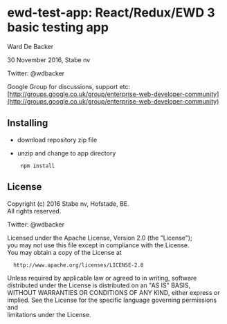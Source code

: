 # ewd-test-app: React/Redux/EWD 3 basic testing app

Ward De Backer

30 November 2016, Stabe nv

Twitter: @wdbacker

Google Group for discussions, support etc: [http://groups.google.co.uk/group/enterprise-web-developer-community](http://groups.google.co.uk/group/enterprise-web-developer-community)


## Installing

- download repository zip file
- unzip and change to app directory

       npm install


## License

 Copyright (c) 2016 Stabe nv,
 Hofstade, BE.                                                      
 All rights reserved.                                                     

  Twitter: @wdbacker


  Licensed under the Apache License, Version 2.0 (the "License");          
  you may not use this file except in compliance with the License.         
  You may obtain a copy of the License at                                  

      http://www.apache.org/licenses/LICENSE-2.0                           

  Unless required by applicable law or agreed to in writing, software      
  distributed under the License is distributed on an "AS IS" BASIS,        
  WITHOUT WARRANTIES OR CONDITIONS OF ANY KIND, either express or implied.
  See the License for the specific language governing permissions and      
  limitations under the License.
